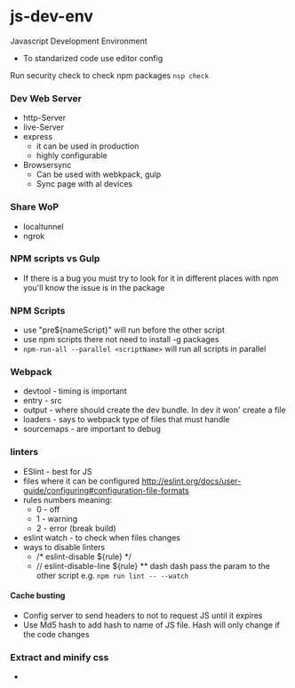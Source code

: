 # js-dev-env
Javascript Development Environment

* To standarized code use editor config

Run security check to check npm packages `nsp check`

### Dev Web Server
* http-Server
* live-Server
* express
  * it can be used in production
  * highly configurable
* Browsersync
  * Can be used with webkpack, gulp
  * Sync page with al devices

### Share WoP
* localtunnel
* ngrok

### NPM scripts vs Gulp
* If there is a bug you must try to look for it in different places with npm you'll know the issue is in the package

### NPM Scripts
* use "pre${nameScript}" will run before the other script
* use npm scripts there not need to install -g packages
* `npm-run-all --parallel <scriptName>` will run all scripts in parallel

### Webpack
* devtool - timing is important
* entry - src 
* output - where should create the dev bundle. In dev it won' create a file
* loaders - says to webpack type of files that must handle  
* sourcemaps - are important to debug

### linters
* ESlint - best for JS
* files where it can be configured http://eslint.org/docs/user-guide/configuring#configuration-file-formats
* rules numbers meaning: 
  * 0 - off
  * 1 - warning
  * 2 - error (break build)
* eslint watch - to check when files changes
* ways to disable linters
  * /* eslint-disable ${rule} */
  * // eslint-disable-line ${rule}
** dash dash pass the param to the other script e.g. `npm run lint -- --watch`

#### Cache busting
 - Config server to send headers to not to request JS until it expires
 - Use Md5 hash to add hash to name of JS file. Hash will only change if the code changes

### Extract and minify css  
- 
